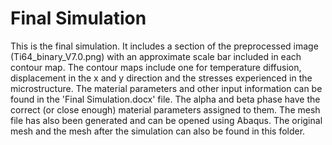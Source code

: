 # Final Simulation

This is the final simulation. It includes a section of the preprocessed image (Ti64_binary_V7.0.png) with an approximate scale bar included in each contour map. The contour maps include one for temperature diffusion, displacement in the x and y direction and the stresses experienced in the microstructure. The material parameters and other input information can be found in the 'Final Simulation.docx' file. The alpha and beta phase have the correct (or close enough) material parameters assigned to them. The mesh file has also been generated and can be opened using Abaqus. The original mesh and the mesh after the simulation can also be found in this folder.
